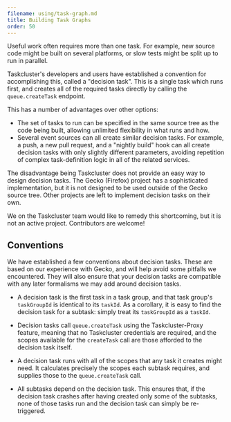 ```yaml
---
filename: using/task-graph.md
title: Building Task Graphs
order: 50
---
```


Useful work often requires more than one task. For example, new source code
might be built on several platforms, or slow tests might be split up to run in
parallel.

Taskcluster's developers and users have established a convention for
accomplishing this, called a "decision task". This is a single task which runs
first, and creates all of the required tasks directly by calling the
`queue.createTask` endpoint.

This has a number of advantages over other options:

 * The set of tasks to run can be specified in the same source tree as the code
   being built, allowing unlimited flexibility in what runs and how.
 * Several event sources can all create similar decision tasks. For example, a
   push, a new pull request, and a "nightly build" hook can all create decision
   tasks with only slightly different parameters, avoiding repetition of complex
   task-definition logic in all of the related services.

The disadvantage being Taskcluster does not provide an easy way to design decision
tasks. The Gecko (Firefox) project has a sophisticated implementation, but it
is not designed to be used outside of the Gecko source tree. Other projects
are left to implement decision tasks on their own.

We on the Taskcluster team would like to remedy this shortcoming, but it is not
an active project.  Contributors are welcome!

## Conventions

We have established a few conventions about decision tasks. These are based on
our experience with Gecko, and will help avoid some pitfalls we encountered.
They will also ensure that your decision tasks are compatible with any later
formalisms we may add around decision tasks.

 * A decision task is the first task in a task group, and that task group's
   `taskGroupId` is identical to its `taskId`. As a corollary, it is easy to
   find the decision task for a subtask: simply treat its `taskGroupId` as a
   `taskId`.

 * Decision tasks call `queue.createTask` using the Taskcluster-Proxy feature,
   meaning that no Taskcluster credentials are required, and the scopes
   available for the `createTask` call are those afforded to the decision task
   itself.

 * A decision task runs with all of the scopes that any task it creates might
   need. It calculates precisely the scopes each subtask requires, and supplies
   those to the `queue.createTask` call.

 * All subtasks depend on the decision task. This ensures that, if the decision
   task crashes after having created only some of the subtasks, none of those
   tasks run and the decision task can simply be re-triggered.